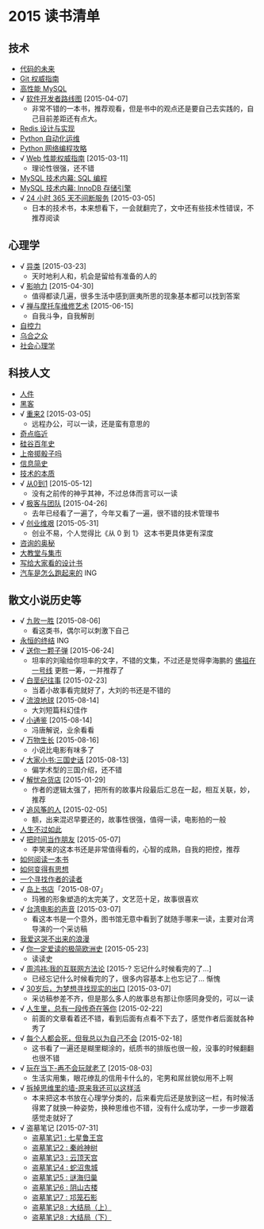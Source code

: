 # 2015 读书清单

## 技术

* [代码的未来](http://book.douban.com/subject/24536403/)
* [Git 权威指南](http://book.douban.com/subject/6526452/)
* [高性能 MySQL](http://book.douban.com/subject/23008813/)
* √ [软件开发者路线图](http://book.douban.com/subject/4924164/) [2015-04-07]
    * 非常不错的一本书，推荐观看，但是书中的观点还是要自己去实践的，自己目前差距还有点大。
* [Redis 设计与实现](http://book.douban.com/subject/25900156/)
* [Python 自动化运维](http://book.douban.com/subject/26258735/)
* [Python 网络编程攻略](http://book.douban.com/subject/26230343/)
* √ [Web 性能权威指南](http://book.douban.com/subject/25856314/) [2015-03-11]
    * 理论性很强，还不错
* [MySQL 技术内幕: SQL 编程](http://book.douban.com/subject/10569620/)
* [MySQL 技术内幕: InnoDB 存储引擎](http://book.douban.com/subject/24708143/)
* √ [24 小时 365 天不间断服务](http://book.douban.com/subject/26293733/) [2015-03-05]
    * 日本的技术书，本来想看下，一会就翻完了，文中还有些技术性错误，不推荐阅读

## 心理学

* √ [异类](http://book.douban.com/subject/25863621/) [2015-03-23]
    * 天时地利人和，机会是留给有准备的人的
* √ [影响力](http://book.douban.com/subject/1786387/) [2015-04-30]
    * 值得都读几遍，很多生活中感到匪夷所思的现象基本都可以找到答案
* √ [禅与摩托车维修艺术](http://book.douban.com/subject/6811366/) [2015-06-15]
    * 自我斗争，自我解剖
* [自控力](http://book.douban.com/subject/10786473/)
* [乌合之众](http://book.douban.com/subject/2256351/)
* [社会心理学](http://book.douban.com/subject/1476651/)

## 科技人文

* [人件](http://book.douban.com/subject/1108725/)
* [黑客](http://book.douban.com/subject/6860890/)
* √ [重来2](http://book.douban.com/subject/25861795/) [2015-03-05]
    * 远程办公，可以一读，还是蛮有意思的
* [奇点临近](http://book.douban.com/subject/6855803/)
* [硅谷百年史](http://book.douban.com/subject/25857804/)
* [上帝掷骰子吗](http://book.douban.com/subject/1467022/)
* [信息简史](http://book.douban.com/subject/25752043/)
* [技术的本质](http://book.douban.com/subject/25846075/)
* √ [从0到1](http://book.douban.com/subject/26297606/) [2015-05-12]
    * 没有之前传的神乎其神，不过总体而言可以一读
* √ [极客与团队](http://book.douban.com/subject/21372237/) [2015-04-26]
    * 去年已经看了一遍了，今年又看了一遍，很不错的技术管理书
* √ [创业维艰](http://book.douban.com/subject/26306686/) [2015-05-31]
    * 创业不易，个人觉得比《从 0 到 1》 这本书更具体更有深度
* [咨询的奥秘](http://book.douban.com/subject/25785829/)
* [大教堂与集市](http://book.douban.com/subject/25881855/)
* [写给大家看的设计书](http://book.douban.com/subject/3323633/)
* [汽车是怎么跑起来的](http://book.douban.com/subject/25761310/) ING

## 散文小说历史等

* √ [九败一胜](http://book.douban.com/subject/25975454/) [2015-08-06]
    * 看这类书，偶尔可以刺激下自己
* [永恒的终结](http://book.douban.com/subject/25829693/) ING
* √ [送你一颗子弹](http://book.douban.com/subject/4238362/) [2015-06-24]
    * 坦率的刘瑜给你坦率的文字，不错的文集，不过还是觉得李海鹏的 [佛祖在一号线](http://book.douban.com/subject/4872671/) 更胜一筹，一并推荐了
* √ [白垩纪往事](http://book.douban.com/subject/4832901/) [2015-02-23]
    * 当着小故事看完就好了，大刘的书还是不错的
* √ [流浪地球](http://book.douban.com/subject/3266609/) [2015-08-14]
    * 大刘短篇科幻佳作 
* √ [小通鉴](http://book.douban.com/subject/25741447/) [2015-08-14]
    * 冯唐解说，业余看看 
* √ [万物生长](http://book.douban.com/subject/3018339/) [2015-08-16]
    * 小说比电影有味多了
* √ [大家小书:三国史话](http://book.douban.com/subject/10605395/) [2015-08-13]
    * 偏学术型的三国介绍，还不错 
* √ [解忧杂货店](http://book.douban.com/subject/25862578/) [2015-01-29]
    * 作者的逻辑太强了，把所有的故事片段最后汇总在一起，相互关联，妙，推荐
* √ [追风筝的人](http://book.douban.com/subject/1770782/) [2015-02-05]
    * 额，出来混迟早要还的，故事性很强，值得一读，电影拍的一般
* [人生不过如此](http://book.douban.com/subject/1987453/)
* √ [把时间当作朋友](http://book.douban.com/subject/3609132/) [2015-05-07]
    * 李笑来的这本书还是非常值得看的，心智的成熟，自我的把控，推荐
* [如何阅读一本书](http://book.douban.com/subject/1013208/)
* [如何变得有思想](http://book.douban.com/subject/26268552/)
* [一个寻找作者的读者](http://www.ituring.com.cn/book/1432)
* √ [岛上书店](http://book.douban.com/subject/26340138/)「2015-08-07」
    * 玛雅的形象塑造的太完美了，文艺范十足，故事很喜欢
* √ [台湾电影的声音](http://book.douban.com/subject/25812567/) [2015-03-07]
    * 看这本书是一个意外，图书馆无意中看到了就随手哪来一读，主要对台湾导演的一个采访稿
* [我爱这哭不出来的浪漫](http://book.douban.com/subject/25913058/)
* √ [你一定爱读的极简欧洲史](http://book.douban.com/subject/5366248/) [2015-05-23]
    * 读读史
* √ [周鸿祎:我的互联网方法论](http://book.douban.com/subject/25928983/) [2015-? 忘记什么时候看完的了...]
    * 已经忘记什么时候看完的了，很多内容基本上也忘记了... 惭愧 
* √ [30岁后，为梦想寻找现实的出口](http://book.douban.com/subject/25974698/) [2015-03-07]
    * 采访稿参差不齐，但是那么多人的故事总有那让你感同身受的，可以一读
* √ [人生里，总有一段传奇在等你](http://book.douban.com/subject/26257660/) [2015-02-22]
    * 前面的文章看着还不错，看到后面有点看不下去了，感觉作者后面就各种秀了
* √ [每个人都会死，但我总以为自己不会](http://book.douban.com/subject/25718139/) [2015-02-18]
    * 这书看了一遍还是糊里糊涂的，纸质书的排版也很一般，没事的时候翻翻也很不错
* √ [玩在当下-再不会玩就老了](https://read.douban.com/ebook/2218222/) [2015-08-03]
    * 生活实用集，眼花缭乱的信用卡什么的，宅男和屌丝貌似用不上啊
* √ [拆掉思维里的墙-原来我还可以这样活](http://book.douban.com/subject/4953695/)
    * 本来把这本书放在心理学分类的，后来看完后还是放到这一栏，有时候活得累了就换一种姿势，换种思维也不错，没有什么成功学，一步一步跟着感觉走就好了
* √ 盗墓笔记 [2015-07-31]
    * [盗墓笔记1 : 七星鲁王宫](http://book.douban.com/subject/3244665/)
    * [盗墓笔记2 : 秦岭神树](http://book.douban.com/subject/2057285/)
    * [盗墓笔记3 : 云顶天宫](http://book.douban.com/subject/2298149/)
    * [盗墓笔记4 : 蛇沼鬼城](http://book.douban.com/subject/3266344/)
    * [盗墓笔记5 : 谜海归巢](http://book.douban.com/subject/3800166/)
    * [盗墓笔记6 : 阴山古楼](http://book.douban.com/subject/4173968/)
    * [盗墓笔记7 : 邛笼石影](http://book.douban.com/subject/5254315/)
    * [盗墓笔记8 : 大结局（上）](http://book.douban.com/subject/6974232/)
    * [盗墓笔记8 : 大结局（下）](http://book.douban.com/subject/6974102/)
